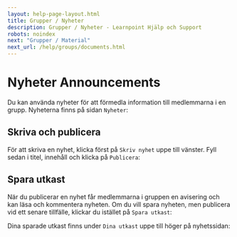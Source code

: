 ```yaml
---
layout: help-page-layout.html
title: Grupper / Nyheter
description: Grupper / Nyheter - Learnpoint Hjälp och Support
robots: noindex
next: "Grupper / Material"
next_url: /help/groups/documents.html
---
```


<h1>
    <span lang="sv">Nyheter</span>
    <span lang="en">Announcements</span>
</h1>

<!-- only-in-swedish.html -->

Du kan använda nyheter för att förmedla information till medlemmarna i en grupp. Nyheterna finns på sidan `Nyheter`:

<!-- desktop-screenshot.html, { src: "_assets/posts.png", alt: "Nyheter", theme: "light" } -->


## Skriva och publicera

För att skriva en nyhet, klicka först på `Skriv nyhet` uppe till vänster. Fyll sedan i titel, innehåll och klicka på `Publicera`:

<!-- desktop-screenshot.html, { src: "_assets/write-and-publish-post.png", alt: "Publicera nyhet", theme: "light" } -->


## Spara utkast

När du publicerar en nyhet får medlemmarna i gruppen en avisering och kan läsa och kommentera nyheten. Om du vill spara nyheten, men publicera vid ett senare tillfälle, klickar du istället på `Spara utkast`:

<!-- desktop-screenshot.html, { src: "_assets/save-post-as-draft.png", alt: "Spara nyhet som utkast", theme: "light" } -->

Dina sparade utkast finns under `Dina utkast` uppe till höger på nyhetssidan:

<!-- desktop-screenshot.html, { src: "_assets/post-drafts.png", alt: "Utkast", theme: "light" } -->

